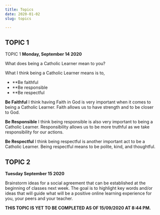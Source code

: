 ```yaml
---
title: Topics
date: 2020-01-02
slug: topics

---
```

## TOPIC 1
TOPIC 1
**Monday, September 14 2020**

What does being a Catholic Learner mean to you?

What I think being a Catholic Learner means is to,

* **Be faithful
* **Be responsible
* **Be respectful

**Be Faithful**
I think having Faith in God is very important when it comes to being a Catholic Learner. Faith allows us to have strength and to be closer to God.

**Be Responsible**
I think being responsible is also very important to being a Catholic Learner.
Responsibility allows us to be more truthful as we take responsibility for our actions.

**Be Respectful**
I think being respectful is another important act to be a Catholic Learner.
Being respectful means to be polite, kind, and thoughtful.


## TOPIC 2

**Tuesday September 15 2020**

Brainstorm ideas for a social agreement that can be established at the beginning of classes next week. The goal is to highlight key words and/or ideas that will guide what will be a positive online learning experience for you, your peers and your teacher. 

**THIS TOPIC IS YET TO BE COMPLETED AS OF 15/09/2020 AT 8:44 PM.**


